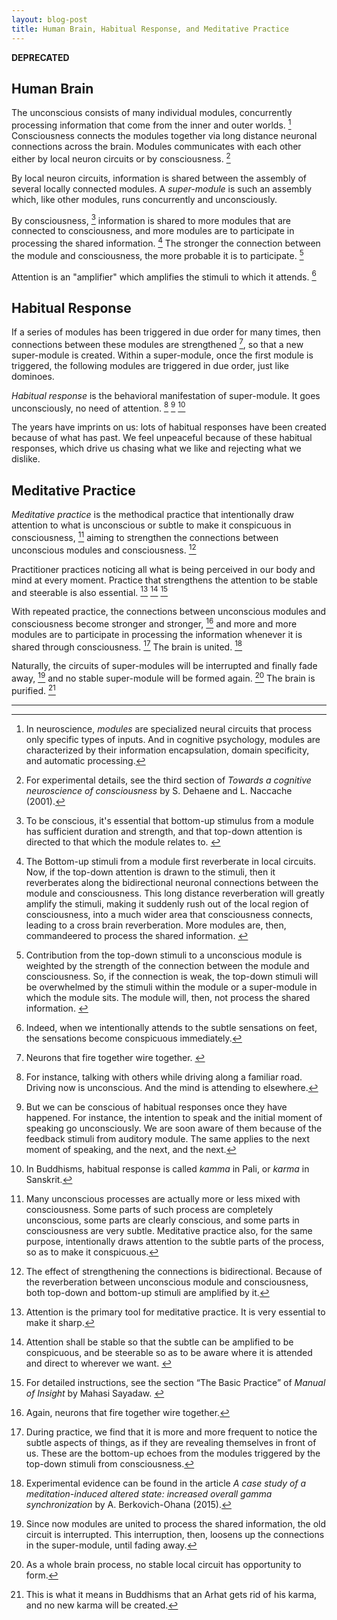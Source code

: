 ```yaml
---
layout: blog-post
title: Human Brain, Habitual Response, and Meditative Practice
---
```


**DEPRECATED**

## Human Brain

The unconscious consists of many individual modules, concurrently processing information that come from the inner and outer worlds. [^module] Consciousness connects the modules together via long distance neuronal connections across the brain. Modules communicates with each other either by local neuron circuits or by consciousness. [^consciousness-materials]

[^module]: In neuroscience, _modules_ [^conventions] are specialized neural circuits that process only specific types of inputs. And in cognitive psychology, modules are characterized by their information encapsulation, domain specificity, and automatic processing.

[^conventions]: Italics is employed for either books and articles, or defining proper nouns.

[^consciousness-materials]: For experimental details, see the third section of _Towards a cognitive neuroscience of consciousness_ by S. Dehaene and L. Naccache (2001).

By local neuron circuits, information is shared between the assembly of several locally connected modules. A _super-module_ is such an assembly which, like other modules, runs concurrently and unconsciously.

By consciousness, [^essential-conditions] information is shared to more modules that are connected to consciousness, and more modules are to participate in processing the shared information. [^conscious-process] The stronger the connection between the module and consciousness, the more probable it is to participate. [^connection-strength]

[^essential-conditions]: To be conscious, it's essential that bottom-up stimulus from a module has sufficient duration and strength, and that top-down attention is directed to that which the module relates to. [^attention-examples]

[^attention-examples]: For instance, when you are talking while walking, attention is focused on what you are saying. Then, you cannot notice the constantly changing posture of your body, since attention is not there.

[^conscious-process]: The Bottom-up stimuli from a module first reverberate in local circuits. Now, if the top-down attention is drawn to the stimuli, then it reverberates along the bidirectional neuronal connections between the module and consciousness. This long distance reverberation will greatly amplify the stimuli, making it suddenly rush out of the local region of consciousness, into a much wider area that consciousness connects, leading to a cross brain reverberation. More modules are, then, commandeered to process the shared information. [^commandeer-examples] [^conscious-process-materials]

[^commandeer-examples]: For instance, when we are visually conscious of something, we think about it. While thinking, the lingual and auditory modules are commandeered for self-talk; the visual module is commandeered for imagining; and the module of working memory is commandeered for recording the recent events.

[^conscious-process-materials]: For details, see the Figure 1 of _Conscious, preconscious, and subliminal processing: a testable taxonomy_ by S. Dehaene, J. Changeux, L. Naccache, J. Sackur, and C. Sergent (2006).

[^connection-strength]: Contribution from the top-down stimuli to a unconscious module is weighted by the strength of the connection between the module and consciousness. So, if the connection is weak, the top-down stimuli will be overwhelmed by the stimuli within the module or a super-module in which the module sits. The module will, then, not process the shared information. [^two-factors]

[^two-factors]: This does not mean that information of the module weakly connected to consciousness will never come into consciousness. There are two factors that contribute to the information propagation: the strength of stimuli and the strength of connection. So, when attention is drawn onto the module, top-down stimuli towards the module is greatly amplified, so that the module is triggered even though the connection to consciousness is weak.

Attention is an "amplifier" which amplifies the stimuli to which it attends. [^amplifier-examples]

[^amplifier-examples]: Indeed, when we intentionally attends to the subtle sensations on feet, the sensations become conspicuous immediately.

## Habitual Response

If a series of modules has been triggered in due order for many times, then connections between these modules are strengthened [^Hebbian-rule], so that a new super-module is created. Within a super-module, once the first module is triggered, the following modules are triggered in due order, just like dominoes.

[^Hebbian-rule]: Neurons that fire together wire together. [^Hebbian-rule-materials]

[^Hebbian-rule-materials]: Reference to the section "Cellular Basis of Learning and Memory" of _Cognitive Neuroscience_ by M. Gazzaniga, R. Ivry, and G. Mangun, the fifth edition.

_Habitual response_ is the behavioral manifestation of super-module. It goes unconsciously, no need of attention. [^habitual-response-examples] [^conscious-habitual-response] [^kamma]

[^habitual-response-examples]: For instance, talking with others while driving along a familiar road. Driving now is unconscious. And the mind is attending to elsewhere.

[^conscious-habitual-response]: But we can be conscious of habitual responses once they have happened. For instance, the intention to speak and the initial moment of speaking go unconsciously. We are soon aware of them because of the feedback stimuli from auditory module. The same applies to the next moment of speaking, and the next, and the next.

[^kamma]: In Buddhisms, habitual response is called _kamma_ in Pali, or _karma_ in Sanskrit.

The years have imprints on us: lots of habitual responses have been created because of what has past. We feel unpeaceful because of these habitual responses, which drive us chasing what we like and rejecting what we dislike.

## Meditative Practice

_Meditative practice_ is the methodical practice that intentionally draw attention to what is unconscious or subtle to make it conspicuous in consciousness, [^mixed-process] aiming to strengthen the connections between unconscious modules and consciousness. [^bidirectional-effect]

[^mixed-process]: Many unconscious processes are actually more or less mixed with consciousness. Some parts of such process are completely unconscious, some parts are clearly conscious, and some parts in consciousness are very subtle. Meditative practice also, for the same purpose, intentionally draws attention to the subtle parts of the process, so as to make it conspicuous.

[^bidirectional-effect]: The effect of strengthening the connections is bidirectional. Because of the reverberation between unconscious module and consciousness, both top-down and bottom-up stimuli are amplified by it.

Practitioner practices noticing all what is being perceived in our body and mind at every moment. Practice that strengthens the attention to be stable and steerable is also essential. [^tool] [^attention-for-meditation] [^meditation-materials]

[^tool]: Attention is the primary tool for meditative practice. It is very essential to make it sharp.

[^attention-for-meditation]: Attention shall be stable so that the subtle can be amplified to be conspicuous, and be steerable so as to be aware where it is attended and direct to wherever we want. [^momentary-concentration]

[^momentary-concentration]: This kind of attention is called _momentary concentration_ by Mahasi Sayadaw in his book _Manual of Insight_.

[^meditation-materials]: For detailed instructions, see the section “The Basic Practice” of _Manual of Insight_ by Mahasi Sayadaw. [^two-practices]

[^two-practices]: Two kinds of practices are involved in the instructions: the primary practice with selected objects mainly aims to reinforce the attention; and the general practice aims to amplify the subtle aspects of the body-mind process using the reinforced attention.

With repeated practice, the connections between unconscious modules and consciousness become stronger and stronger, [^Hebbian-rule-again] and more and more modules are to participate in processing the information whenever it is shared through consciousness. [^meditation-effect] The brain is united. [^united-brain-materials]

[^Hebbian-rule-again]: Again, neurons that fire together wire together.

[^meditation-effect]: During practice, we find that it is more and more frequent to notice the subtle aspects of things, as if they are revealing themselves in front of us. These are the bottom-up echoes from the modules triggered by the top-down stimuli from consciousness.

[^united-brain-materials]: Experimental evidence can be found in the article _A case study of a meditation-induced altered state: increased overall gamma synchronization_ by A. Berkovich-Ohana (2015).

Naturally, the circuits of super-modules will be interrupted and finally fade away, [^interrupt-super-modules] and no stable super-module will be formed again. [^no-formation] The brain is purified. [^Arhat]

[^interrupt-super-modules]: Since now modules are united to process the shared information, the old circuit is interrupted. This interruption, then, loosens up the connections in the super-module, until fading away.

[^no-formation]: As a whole brain process, no stable local circuit has opportunity to form.

[^Arhat]: This is what it means in Buddhisms that an Arhat gets rid of his karma, and no new karma will be created.

---
